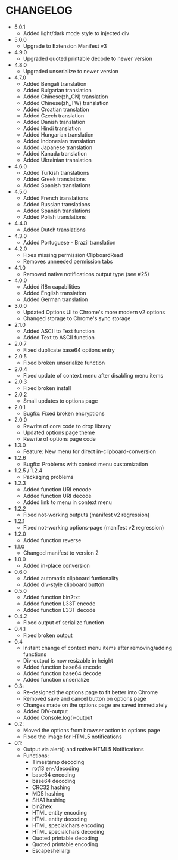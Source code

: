 CHANGELOG
=============================
* 5.0.1
  * Added light/dark mode style to injected div
* 5.0.0
  * Upgrade to Extension Manifest v3
* 4.9.0
  * Upgraded quoted printable decode to newer version
* 4.8.0
  * Upgraded unserialize to newer version
* 4.7.0
  * Added Bengali translation
  * Added Bulgarian translation
  * Added Chinese(zh_CN) translation
  * Added Chinese(zh_TW) translation
  * Added Croatian translation
  * Added Czech translation
  * Added Danish translation
  * Added Hindi translation
  * Added Hungarian translation
  * Added Indonesian translation
  * Added Japanese translation
  * Added Kanada translation
  * Added Ukrainian translation
* 4.6.0
  * Added Turkish translations
  * Added Greek translations
  * Added Spanish translations
* 4.5.0
  * Added French translations
  * Added Russian translations
  * Added Spanish translations
  * Added Polish translations
* 4.4.0
  * Added Dutch translations
* 4.3.0
  * Added Portuguese - Brazil translation
* 4.2.0
  * Fixes missing permission ClipboardRead
  * Removes unneeded permission tabs
* 4.1.0
  * Removed native notifications output type (see #25)
* 4.0.0
  * Added i18n capabilities
  * Added English translation
  * Added German translation
* 3.0.0
  * Updated Options UI to Chrome's more modern v2 options
  * Changed storage to Chrome's sync storage
* 2.1.0
  * Added ASCII to Text function
  * Added Text to ASCII function
* 2.0.7
  * Fixed duplicate base64 options entry
* 2.0.5
  * Fixed broken unserialize function
* 2.0.4
  * Fixed update of context menu after disabling menu items
* 2.0.3
  * Fixed broken install
* 2.0.2
  * Small updates to options page
* 2.0.1
  * Bugfix: Fixed broken encryptions
* 2.0.0
  * Rewrite of core code to drop library
  * Updated options page theme
  * Rewrite of options page code
* 1.3.0
  * Feature: New menu for direct in-clipboard-conversion
* 1.2.6
  * Bugfix: Problems with context menu customization
* 1.2.5 / 1.2.4
  * Packaging problems
* 1.2.3
  * Added function URI encode
  * Added function URI decode
  * Added link to menu in context menu
* 1.2.2
  * Fixed not-working outputs (manifest v2 regression)
* 1.2.1
  * Fixed not-working options-page (manifest v2 regression)
* 1.2.0
  * Added function reverse
* 1.1.0
  * Changed manifest to version 2
* 1.0.0
  * Added in-place conversion
* 0.6.0
  * Added automatic clipboard funtionality
  * Added div-style clipboard button
* 0.5.0
  * Added function bin2txt
  * Added function L33T encode
  * Added function L33T decode
* 0.4.2
  * Fixed output of serialize function
* 0.4.1
  * Fixed broken output
* 0.4
  * Instant change of context menu items after removing/adding functions
  * Div-output is now resizable in height
  * Added function base64 encode
  * Added function base64 decode 
  * Added function unserialize
* 0.3:
  * Re-designed the options page to fit better into Chrome
  * Removed save and cancel button on options page
  * Changes made on the options page are saved immediately
  * Added DIV-output
  * Added Console.log()-output
* 0.2:
  * Moved the options from browser action to options page
  * Fixed the image for HTML5 notifications
* 0.1:
  * Output via alert() and native HTML5 Notifications
  * Functions:
    * Timestamp decoding
    * rot13 en-/decoding
    * base64 encoding
    * base64 decoding
    * CRC32 hashing
    * MD5 hashing
    * SHA1 hashing
    * bin2hex
    * HTML entity encoding
    * HTML entity decoding
    * HTML specialchars encoding
    * HTML specialchars decoding
    * Quoted printable decoding
    * Quoted printable encoding
    * Escapeshellarg
